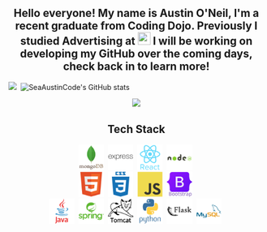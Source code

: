 <h2 align="center">
Hello everyone! 
My name is Austin O'Neil, I'm a recent graduate from Coding Dojo. Previously I studied Advertising at <img src="https://media-exp1.licdn.com/dms/image/C560BAQGfChk-QhW3ug/company-logo_200_200/0/1631713534483?e=1662595200&v=beta&t=YfAnWp3SviyNDDtnQezJkpefJELmEbJIA1pbi2z2HQ0" width="25" height="25"/> I will be working on developing my GitHub over the coming days, check back in to learn more!
</h2>

![](https://komarev.com/ghpvc/?username=SeaAustinCode&color=blueviolet)&nbsp;
![SeaAustinCode's GitHub stats](https://github-readme-stats.vercel.app/api?username=SeaAustinCode&hide=stars,contribs,prs)

<div id="header" align="center">
  <img src="https://media.giphy.com/media/M9gbBd9nbDrOTu1Mqx/giphy.gif" width="100"/>
</div>

<!-- [![trophy](https://github-profile-trophy.vercel.app/?username=SeaAustinCode)](https://github.com/SeaAustinCode/github-profile-trophy) -->

<div background-color="silver" align="center">
  
  <h2 align="center">Tech Stack</h2>
<div>
  <img src="https://github.com/devicons/devicon/blob/master/icons/mongodb/mongodb-original-wordmark.svg" title="MongoDB" alt="Mongo_DB" width="50" height="50"/>&nbsp;
  <img src="https://github.com/devicons/devicon/blob/master/icons/express/express-original-wordmark.svg" title="Express" alt="Express" width="50" height="50"/>&nbsp;
  <img src="https://github.com/devicons/devicon/blob/master/icons/react/react-original-wordmark.svg" title="React" alt="React" width="50" height="50"/>&nbsp;
  <img src="https://github.com/devicons/devicon/blob/master/icons/nodejs/nodejs-original-wordmark.svg" title="NodeJS" alt="NodeJS" width="50" height="50"/>&nbsp;
</div>

<div>
  <img src="https://github.com/devicons/devicon/blob/master/icons/html5/html5-original.svg" title="HTML5" alt="HTML" width="50" height="50"/>&nbsp;
  <img src="https://github.com/devicons/devicon/blob/master/icons/css3/css3-plain-wordmark.svg"  title="CSS3" alt="CSS" width="50" height="50"/>&nbsp;
  <img src="https://github.com/devicons/devicon/blob/master/icons/javascript/javascript-original.svg" title="JavaScript" alt="JavaScript" width="50" height="50"/>&nbsp;
  <img src="https://github.com/devicons/devicon/blob/master/icons/bootstrap/bootstrap-original-wordmark.svg" title="Bootstrap" alt="Bootstrap" width="50" height="50"/>&nbsp;
</div>

<div>
  <img src="https://github.com/devicons/devicon/blob/master/icons/java/java-original-wordmark.svg" title="Java" alt="Java" width="50" height="50"/>&nbsp;
  <img src="https://github.com/devicons/devicon/blob/master/icons/spring/spring-original-wordmark.svg" title="Spring" alt="Spring" width="50" height="50"/>&nbsp;
  <img src="https://github.com/devicons/devicon/blob/master/icons/tomcat/tomcat-line-wordmark.svg" title="Tomcat" alt="Tomcat" width="50" height="50"/>&nbsp;
  <img src="https://github.com/devicons/devicon/blob/master/icons/python/python-original-wordmark.svg" title="Python" alt="Python" width="50" height="50"/>&nbsp;
  <img src="https://github.com/devicons/devicon/blob/master/icons/flask/flask-original-wordmark.svg" title="Flask" alt="Flask" width="50" height="50"/>&nbsp;
  <img src="https://github.com/devicons/devicon/blob/master/icons/mysql/mysql-original-wordmark.svg" title="MySQL"  alt="MySQL" width="50" height="50"/>&nbsp;
</div>
  
</div>
